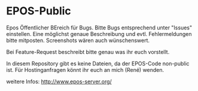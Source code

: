 EPOS-Public
===========

Epos Öffentlicher BEreich für Bugs. Bitte Bugs entsprechend unter "Issues" einstellen. Eine möglichst genaue Beschreibung und evtl. Fehlermeldungen bitte mitposten. Screenshots wären auch wünschenswert.

Bei Feature-Request beschreibt bitte genau was ihr euch vorstellt. 

In diesem Repository gibt es keine Dateien, da der EPOS-Code non-public ist. Für Hostinganfragen könnt ihr euch an mich (René) wenden.


weitere Infos: http://www.epos-server.org/
